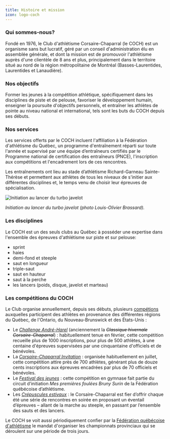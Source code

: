 ```yaml
---
title: Histoire et mission
icon: logo-coch
---
```


### Qui sommes-nous?

Fondé en 1976, le Club d'athlétisme Corsaire-Chaparral (le COCH) est un organisme sans but lucratif, géré par un conseil d'administration élu en assemblée générale, et dont la mission est de promouvoir l'athlétisme auprès d'une clientèle de 8 ans et plus, principalement dans le territoire situé au nord de la région métropolitaine de Montréal (Basses-Laurentides, Laurentides et Lanaudière).

### Nos objectifs

Former les jeunes à la compétition athlétique, spécifiquement dans les disciplines de piste et de pelouse, favoriser le développement humain, enseigner la poursuite d'objectifs personnels, et entraîner les athlètes de pointe au niveau national et international, tels sont les buts du COCH depuis ses débuts.

### Nos services

Les services offerts par le COCH incluent l'affiliation à la Fédération d'athlétisme du Québec, un programme d'entraînement réparti sur toute l'année et supervisé par une équipe d’entraîneurs certifiés par le Programme national de certification des entraîneurs (PNCE), l'inscription aux compétitions et l'encadrement lors de ces rencontres.

Les entraînements ont lieu au stade d’athlétisme Richard-Garneau Sainte-Thérèse et permettent aux athlètes de tous les niveaux de s'initier aux différentes disciplines et, le temps venu de choisir leur épreuves de spécialisation.

![Initiation au lancer du turbo javelot](/img/jeunes-lancer-turbo-javelots.jpg)

_Initiation au lancer du turbo javelot (photo Louis-Olivier Brassard)._

### Les disciplines <span class="icon icon-athletics-3"></span>

Le COCH est un des seuls clubs au Québec à posséder une expertise dans l'ensemble des épreuves d'athlétisme sur piste et sur pelouse:

* sprint
* haies
* demi-fond et steeple
* saut en longueur
* triple-saut
* saut en hauteur
* saut à la perche
* les lancers (poids, disque, javelot et marteau)

### Les compétitions du COCH

Le Club organise annuellement, depuis ses débuts, plusieurs [compétions](/competitions/) auxquelles participent des athlètes en provenance des différentes régions du Québec, de l'Ontario, du Nouveau-Brunswick et des États-Unis :

- Le [_Challenge André-Harel_](/competitions/challenge-andre-harel/) (anciennement la ~~_Classique hivernale Corsaire-Chaparral_~~) : habituellement tenue en février, cette compétition recueille plus de 1000 inscriptions, pour plus de 500 athlètes, à une centaine d'épreuves supervisées par une cinquantaine d'officiels et de bénévoles.
- La [_Corsaire-Chaparral Invitation_](/competitions/corsaire-chaparral-invitation/) : organisée habituellement en juillet, cette compétition attire près de 700 athlètes, générant plus de douze cents inscriptions aux épreuves encadrées par plus de 70 officiels et bénévoles.
- Le [_Festival des jeunes_](/competitions/festival-en-salle-des-jeunes/) : cette compétition en gymnase fait partie du circuit d’initiation _Mes premières foulées Bruny Surin_ de la Fédération québécoise d’athlétisme.
- Les [_Crépuscules estivaux_](/competitions/crepuscules/) : le Corsaire-Chaparral est fier d’offrir chaque été une série de rencontres en soirée en proposant un éventail d’épreuves – allant de la marche au steeple, en passant par l’ensemble des sauts et des lancers.

Le COCH se voit aussi périodiquement confier par la <a href="http://athletisme-quebec.ca" target="_blank">Fédération québécoise d'athlétisme</a> le mandat d'organiser les championnats provinciaux qui se déroulent sur une période de trois jours.
